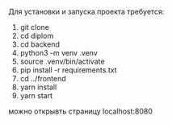 Для установки и запуска проекта требуется:
1. git clone
2. cd diplom
3. cd backend
4. python3 -m venv .venv
5. source .venv/bin/activate
6. pip install -r requirements.txt
7. cd ../frontend
8. yarn install
9. yarn start

можно открывть страницу localhost:8080
